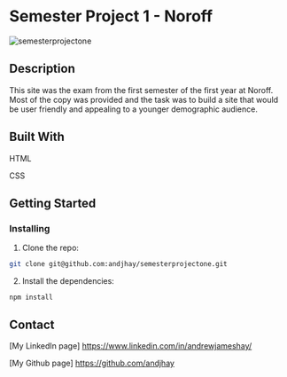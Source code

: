 # Semester Project 1 - Noroff

![semesterprojectone](https://user-images.githubusercontent.com/88853764/172802673-41db660f-9535-405f-aebb-3d2f8ce6c0a1.png)

## Description

This site was the exam from the first semester of the first year at Noroff. Most of the copy was provided and the task was to build a site that would be user friendly and appealing to a younger demographic audience.

## Built With

HTML

CSS

## Getting Started

### Installing

1. Clone the repo:

```bash
git clone git@github.com:andjhay/semesterprojectone.git
```

2. Install the dependencies:

```
npm install
```

## Contact

[My LinkedIn page] https://www.linkedin.com/in/andrewjameshay/

[My Github page] https://github.com/andjhay
